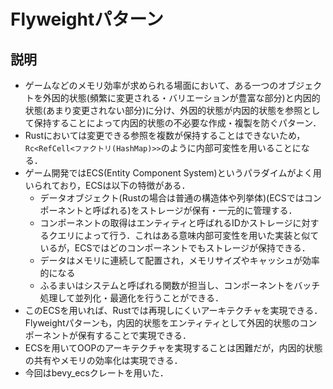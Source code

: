 # Flyweightパターン

## 説明

- ゲームなどのメモリ効率が求められる場面において、ある一つのオブジェクトを外因的状態(頻繁に変更される・バリエーションが豊富な部分)と内因的状態(あまり変更されない部分)に分け、外因的状態が内因的状態を参照として保持することによって内因的状態の不必要な作成・複製を防ぐパターン．
- Rustにおいては変更できる参照を複数が保持することはできないため，`Rc<RefCell<ファクトリ(HashMap)>>`のように内部可変性を用いることになる．
- ゲーム開発ではECS(Entity Component System)というパラダイムがよく用いられており，ECSは以下の特徴がある．
  - データオブジェクト(Rustの場合は普通の構造体や列挙体)(ECSではコンポーネントと呼ばれる)をストレージが保有・一元的に管理する．
  - コンポーネントの取得はエンティティと呼ばれるIDかストレージに対するクエリによって行う．これはある意味内部可変性を用いた実装と似ているが，ECSではどのコンポーネントでもストレージが保持できる．
  - データはメモリに連続して配置され，メモリサイズやキャッシュが効率的になる
  - ふるまいはシステムと呼ばれる関数が担当し、コンポーネントをバッチ処理して並列化・最適化を行うことができる．
- このECSを用いれば、Rustでは再現しにくいアーキテクチャを実現できる．Flyweightパターンも，内因的状態をエンティティとして外因的状態のコンポーネントが保有することで実現できる．
- ECSを用いてOOPのアーキテクチャを実現することは困難だが，内因的状態の共有やメモリの効率化は実現できる．
- 今回はbevy_ecsクレートを用いた．
